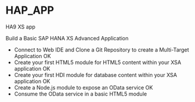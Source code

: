 # HAP_APP
HA9  XS app 

Build a Basic SAP HANA XS Advanced Application
  - Connect to Web IDE and Clone a Git Repository to create a Multi-Target Application  OK
  - Create your first HTML5 module for HTML5 content within your XSA application        OK
  - Create your first HDI module for database content within your XSA application       OK
  - Create a Node.js module to expose an OData service                                  OK
  - Consume the OData service in a basic HTML5 module
